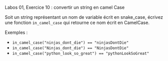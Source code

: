 Labos 01, Exercice 10 : convertir un string en camel Case

Soit un string représentant un nom de variable écrit en snake_case, écrivez une fonction `in_camel_case` qui retourne ce nom écrit en CamelCase.

Exemples :

- `in_camel_case("ninjas_dont_die") == "ninjasDontDie"`
- `in_camel_case("Ninjas_dont_die") == "NinjasDontDie"`
- `in_camel_case("python_look_so_great") == "pythonLookSoGreat"`
